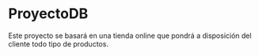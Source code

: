 # ProyectoDB
Este proyecto se basará en una tienda online que pondrá a disposición del cliente todo tipo de productos.
